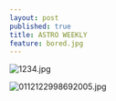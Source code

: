 ```yaml
---
layout: post
published: true
title: ASTRO WEEKLY
feature: bored.jpg
---
```




![1234.jpg]({{site.baseurl}}/assets/images/posts/1234.jpg)

![0112122998692005.jpg]({{site.baseurl}}/assets/images/posts/0112122998692005.jpg)
